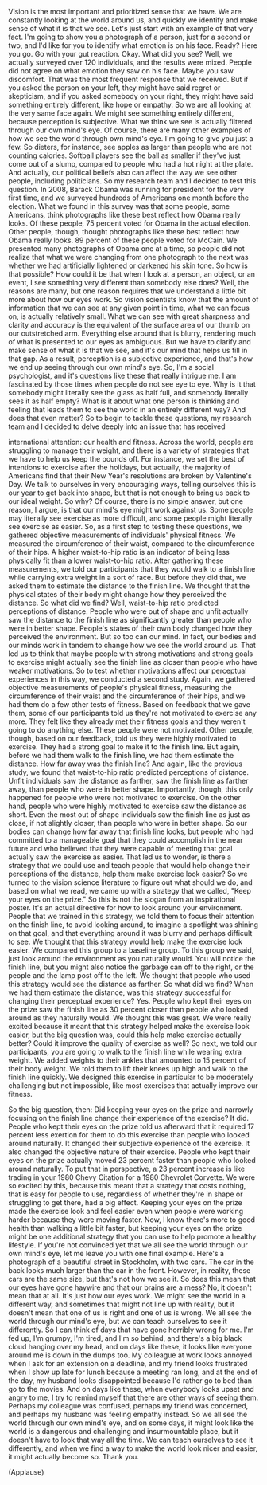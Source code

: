 
Vision is the most important
and prioritized sense that we have.
We are constantly looking
at the world around us,
and quickly we identify and make sense
of what it is that we see.
Let&#39;s just start with an example
of that very fact.
I&#39;m going to show you
a photograph of a person,
just for a second or two,
and I&#39;d like for you to identify
what emotion is on his face.
Ready?
Here you go. Go with your gut reaction.
Okay. What did you see?
Well, we actually surveyed
over 120 individuals,
and the results were mixed.
People did not agree
on what emotion they saw on his face.
Maybe you saw discomfort.
That was the most frequent response
that we received.
But if you asked the person on your left,
they might have said regret or skepticism,
and if you asked somebody on your right,
they might have said
something entirely different,
like hope or empathy.
So we are all looking
at the very same face again.
We might see something
entirely different,
because perception is subjective.
What we think we see
is actually filtered
through our own mind&#39;s eye.
Of course, there are many other examples
of how we see the world
through own mind&#39;s eye.
I&#39;m going to give you just a few.
So dieters, for instance,
see apples as larger
than people who are not counting calories.
Softball players see the ball as smaller
if they&#39;ve just come out of a slump,
compared to people who 
had a hot night at the plate.
And actually, our political beliefs also
can affect the way we see other people,
including politicians.
So my research team and I
decided to test this question.
In 2008, Barack Obama
was running for president
for the very first time,
and we surveyed hundreds of Americans
one month before the election.
What we found in this survey
was that some people, some Americans,
think photographs like these
best reflect how Obama really looks.
Of these people, 75 percent
voted for Obama in the actual election.
Other people, though,
thought photographs like these
best reflect how Obama really looks.
89 percent of these people
voted for McCain.
We presented many photographs of Obama
one at a time,
so people did not realize
that what we were changing
from one photograph to the next
was whether we had artificially lightened
or darkened his skin tone.
So how is that possible?
How could it be that
when I look at a person,
an object, or an event,
I see something very different
than somebody else does?
Well, the reasons are many,
but one reason requires that we understand
a little bit more about how our eyes work.
So vision scientists know
that the amount of information
that we can see
at any given point in time,
what we can focus on,
is actually relatively small.
What we can see with great sharpness
and clarity and accuracy
is the equivalent
of the surface area of our thumb
on our outstretched arm.
Everything else around that is blurry,
rendering much of what is presented
to our eyes as ambiguous.
But we have to clarify
and make sense of what it is that we see,
and it&#39;s our mind that
helps us fill in that gap.
As a result, perception
is a subjective experience,
and that&#39;s how we end up seeing
through our own mind&#39;s eye.
So, I&#39;m a social psychologist,
and it&#39;s questions like these
that really intrigue me.
I am fascinated by those times
when people do not see eye to eye.
Why is it that somebody might
literally see the glass as half full,
and somebody literally sees it
as half empty?
What is it about what one person
is thinking and feeling
that leads them to see the world
in an entirely different way?
And does that even matter?
So to begin to tackle these questions,
my research team and I
decided to delve deeply
into an issue that has received

international attention:
our health and fitness.
Across the world,
people are struggling
to manage their weight,
and there is a variety of strategies
that we have to help us
keep the pounds off.
For instance, we set
the best of intentions
to exercise after the holidays,
but actually, the majority of Americans
find that their New Year&#39;s resolutions
are broken by Valentine&#39;s Day.
We talk to ourselves
in very encouraging ways,
telling ourselves this is our year
to get back into shape,
but that is not enough to bring us back
to our ideal weight.
So why?
Of course, there is no simple answer,
but one reason, I argue,
is that our mind&#39;s eye
might work against us.
Some people may literally see exercise
as more difficult,
and some people might literally
see exercise as easier.
So, as a first step
to testing these questions,
we gathered objective measurements
of individuals&#39; physical fitness.
We measured the 
circumference of their waist,
compared to the 
circumference of their hips.
A higher waist-to-hip ratio
is an indicator of being
less physically fit
than a lower waist-to-hip ratio.
After gathering these measurements,
we told our participants that
they would walk to a finish line
while carrying extra weight
in a sort of race.
But before they did that,
we asked them to estimate the distance
to the finish line.
We thought that the physical
states of their body
might change how
they perceived the distance.
So what did we find?
Well, waist-to-hip ratio
predicted perceptions of distance.
People who were out of shape and unfit
actually saw the distance
to the finish line
as significantly greater
than people who were in better shape.
People&#39;s states of their own body
changed how they
perceived the environment.
But so too can our mind.
In fact, our bodies and our minds
work in tandem
to change how we see the world around us.
That led us to think that maybe people
with strong motivations
and strong goals to exercise
might actually see
the finish line as closer
than people who have weaker motivations.
So to test whether motivations
affect our perceptual
experiences in this way,
we conducted a second study.
Again, we gathered objective measurements
of people&#39;s physical fitness,
measuring the circumference of their waist
and the circumference of their hips,
and we had them do a 
few other tests of fitness.
Based on feedback that we gave them,
some of our participants told us
they&#39;re not motivated
to exercise any more.
They felt like they already
met their fitness goals
and they weren&#39;t going
to do anything else.
These people were not motivated.
Other people, though, 
based on our feedback,
told us they were highly 
motivated to exercise.
They had a strong goal
to make it to the finish line.
But again, before we had them
walk to the finish line,
we had them estimate the distance.
How far away was the finish line?
And again, like the previous study,
we found that waist-to-hip ratio
predicted perceptions of distance.
Unfit individuals saw
the distance as farther,
saw the finish line as farther away,
than people who were in better shape.
Importantly, though, this only happened
for people who were not motivated
to exercise.
On the other hand,
people who were highly
motivated to exercise
saw the distance as short.
Even the most out of shape individuals
saw the finish line
as just as close,
if not slightly closer,
than people who were in better shape.
So our bodies can change
how far away that finish line looks,
but people who had committed
to a manageable goal
that they could accomplish
in the near future
and who believed that they were capable
of meeting that goal
actually saw the exercise as easier.
That led us to wonder,
is there a strategy that we could use
and teach people that would help
change their perceptions of the distance,
help them make exercise look easier?
So we turned to
the vision science literature
to figure out what should we do,
and based on what we read,
we came up with a strategy
that we called, &quot;Keep 
your eyes on the prize.&quot;
So this is not the slogan
from an inspirational poster.
It&#39;s an actual directive
for how to look around your environment.
People that we trained in this strategy,
we told them to focus
their attention on the finish line,
to avoid looking around,
to imagine a spotlight
was shining on that goal,
and that everything around it was blurry
and perhaps difficult to see.
We thought that this strategy
would help make the exercise look easier.
We compared this group
to a baseline group.
To this group we said,
just look around the environment
as you naturally would.
You will notice the finish line,
but you might also notice
the garbage can off to the right,
or the people and the 
lamp post off to the left.
We thought that people
who used this strategy
would see the distance as farther.
So what did we find?
When we had them estimate the distance,
was this strategy successful
for changing their perceptual experience?
Yes.
People who kept their eyes on the prize
saw the finish line as 30 percent closer
than people who looked around
as they naturally would.
We thought this was great.
We were really excited because it meant
that this strategy helped make
the exercise look easier,
but the big question was,
could this help make exercise
actually better?
Could it improve the quality
of exercise as well?
So next, we told our participants,
you are going to walk to the finish line
while wearing extra weight.
We added weights to their ankles
that amounted to 15 percent
of their body weight.
We told them to lift their knees up high
and walk to the finish line quickly.
We designed this exercise in particular
to be moderately challenging
but not impossible,
like most exercises
that actually improve our fitness.

So the big question, then:
Did keeping your eyes on the prize
and narrowly focusing on the finish line
change their experience of the exercise?
It did.
People who kept their eyes on the prize
told us afterward that it required
17 percent less exertion
for them to do this exercise
than people who looked around naturally.
It changed their subjective experience
of the exercise.
It also changed the objective nature
of their exercise.
People who kept their eyes on the prize
actually moved 23 percent faster
than people who looked around naturally.
To put that in perspective,
a 23 percent increase
is like trading in your
1980 Chevy Citation
for a 1980 Chevrolet Corvette.
We were so excited by this,
because this meant that a strategy
that costs nothing,
that is easy for people to use,
regardless of whether they&#39;re in shape
or struggling to get there,
had a big effect.
Keeping your eyes on the prize
made the exercise look and feel easier
even when people were working harder
because they were moving faster.
Now, I know there&#39;s more to good health
than walking a little bit faster,
but keeping your eyes on the prize
might be one additional strategy
that you can use to help promote
a healthy lifestyle.
If you&#39;re not convinced yet
that we all see the world
through our own mind&#39;s eye,
let me leave you with one final example.
Here&#39;s a photograph of a beautiful 
street in Stockholm, with two cars.
The car in the back looks much larger
than the car in the front.
However, in reality,
these cars are the same size,
but that&#39;s not how we see it.
So does this mean that
our eyes have gone haywire
and that our brains are a mess?
No, it doesn&#39;t mean that at all.
It&#39;s just how our eyes work.
We might see the world in a different way,
and sometimes that might not
line up with reality,
but it doesn&#39;t mean
that one of us is right
and one of us is wrong.
We all see the world
through our mind&#39;s eye,
but we can teach ourselves
to see it differently.
So I can think of days
that have gone horribly wrong for me.
I&#39;m fed up, I&#39;m grumpy, I&#39;m tired,
and I&#39;m so behind,
and there&#39;s a big black cloud
hanging over my head,
and on days like these,
it looks like everyone around me
is down in the dumps too.
My colleague at work looks annoyed
when I ask for an extension on a deadline,
and my friend looks frustrated
when I show up late for lunch
because a meeting ran long,
and at the end of the day,
my husband looks disappointed
because I&#39;d rather go to 
bed than go to the movies.
And on days like these,
when everybody looks
upset and angry to me,
I try to remind myself that there
are other ways of seeing them.
Perhaps my colleague was confused,
perhaps my friend was concerned,
and perhaps my husband was 
feeling empathy instead.
So we all see the world
through our own mind&#39;s eye,
and on some days, it might look
like the world is a dangerous
and challenging and insurmountable place,
but it doesn&#39;t have to look
that way all the time.
We can teach ourselves
to see it differently,
and when we find a way to make the world
look nicer and easier,
it might actually become so.
Thank you.

(Applause)

